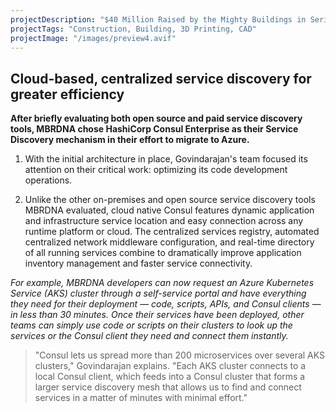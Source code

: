 ```yaml
---
projectDescription: "$40 Million Raised by the Mighty Buildings in Series B Funding"
projectTags: "Construction, Building, 3D Printing, CAD"
projectImage: "/images/preview4.avif"
---
```

## Cloud-based, centralized service discovery for greater efficiency

**After briefly **evaluating** both open source and paid service discovery tools, MBRDNA chose HashiCorp Consul Enterprise as their Service Discovery mechanism in their effort to migrate to Azure.**

1. With the initial architecture in place, Govindarajan's team focused its attention on their critical work: optimizing its code development operations.

1. Unlike the other on-premises and open source service discovery tools MBRDNA evaluated, cloud native Consul features dynamic application and infrastructure service location and easy connection across any runtime platform or cloud. The centralized services registry, automated centralized network middleware configuration, and real-time directory of all running services combine to dramatically improve application inventory management and faster service connectivity.

*For example, MBRDNA developers can now request an Azure Kubernetes Service (AKS) cluster through a self-service portal and have everything they need for their deployment — code, scripts, APIs, and Consul clients — in less than 30 minutes. Once their services have been deployed, other teams can simply use code or scripts on their clusters to look up the services or the Consul client they need and connect them instantly.*

> "Consul lets us spread more than 200 microservices over several AKS clusters," Govindarajan explains. "Each AKS cluster connects to a local Consul client, which feeds into a Consul cluster that forms a larger service discovery mesh that allows us to find and connect services in a matter of minutes with minimal effort."